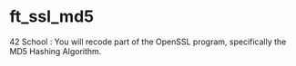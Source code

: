 # ft_ssl_md5
42 School : You will recode part of the OpenSSL program, specifically the MD5 Hashing Algorithm.
